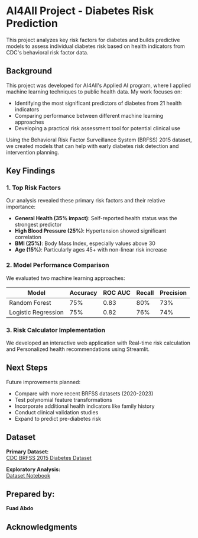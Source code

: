 # AI4All Project - Diabetes Risk Prediction


This project analyzes key risk factors for diabetes and builds predictive models to assess individual diabetes risk based on health indicators from CDC's behavioral risk factor data.

## Background

This project was developed for AI4All's Applied AI program, where I applied machine learning techniques to public health data. My work focuses on:

- Identifying the most significant predictors of diabetes from 21 health indicators
- Comparing performance between different machine learning approaches
- Developing a practical risk assessment tool for potential clinical use

Using the Behavioral Risk Factor Surveillance System (BRFSS) 2015 dataset, we created models that can help with early diabetes risk detection and intervention planning.

## Key Findings

### 1. Top Risk Factors
Our analysis revealed these primary risk factors and their relative importance:

- **General Health (35% impact)**: Self-reported health status was the strongest predictor
- **High Blood Pressure (25%)**: Hypertension showed significant correlation
- **BMI (25%)**: Body Mass Index, especially values above 30
- **Age (15%)**: Particularly ages 45+ with non-linear risk increase

### 2. Model Performance Comparison
We evaluated two machine learning approaches:

| Model               | Accuracy | ROC AUC | Recall | Precision |
|---------------------|----------|---------|--------|-----------|
| Random Forest       | 75%      | 0.83    | 80%    | 73%       | 
| Logistic Regression | 75%      | 0.82    | 76%    | 74%       |

### 3. Risk Calculator Implementation
We developed an interactive web application with Real-time risk calculation and Personalized health recommendations using Streamlit.

## Next Steps

Future improvements planned:
- Compare with more recent BRFSS datasets (2020-2023)
- Test polynomial feature transformations
- Incorporate additional health indicators like family history
- Conduct clinical validation studies
- Expand to predict pre-diabetes risk

## Dataset

**Primary Dataset:**  
[CDC BRFSS 2015 Diabetes Dataset](https://www.kaggle.com/alexteboul/diabetes-health-indicators-dataset)  

**Exploratory Analysis:**  
[Dataset Notebook](https://www.kaggle.com/code/alexteboul/diabetes-health-indicators-dataset-notebook)

## Prepared by:

**Fuad Abdo** 

## Acknowledgments
